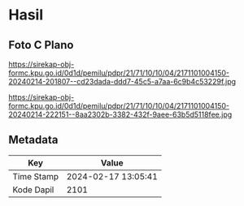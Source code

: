 # Hasil

## Foto C Plano

https://sirekap-obj-formc.kpu.go.id/0d1d/pemilu/pdpr/21/71/10/10/04/2171101004150-20240214-201807--cd23dada-ddd7-45c5-a7aa-6c9b4c53229f.jpg

https://sirekap-obj-formc.kpu.go.id/0d1d/pemilu/pdpr/21/71/10/10/04/2171101004150-20240214-222151--8aa2302b-3382-432f-9aee-63b5d5118fee.jpg


## Metadata

| Key        | Value               |
| ---------- | ------------------- |
| Time Stamp | 2024-02-17 13:05:41 |
| Kode Dapil | 2101                |



